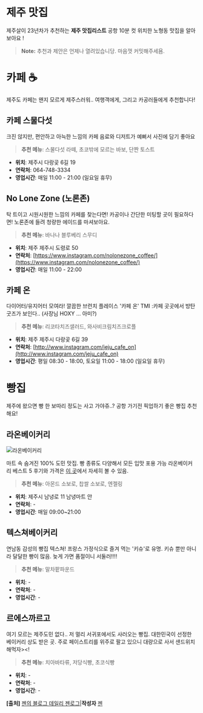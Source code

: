 # 제주 맛집

제주살이 23년차가 추천하는 **제주 맛집리스트**
공항 10분 컷 위치한  노형동 맛집을 알아보아요 !


> **Note:**  추천과 제안은 언제나 열려있습니당. 마음껏 커밋해주세욤.


# 카페 ☕️

제주도 카페는 왠지 모르게 제주스러워.. 
여행객에게, 그리고 카공러들에게 추천합니다!

## 카페 스물다섯

크진 않지만, 편안하고 아늑한 느낌의 카페
음료와 디저트가 예뻐서 사진에 담기 좋아요 

> **추천 메뉴**: 스물다섯 라떼, 초코밖에 모르는 바보, 단짠 토스트 

- **위치**: 제주시 다랑곶 6길 19
- **연락처**: 064-748-3334
- **영업시간**: 매일 11:00 - 21:00 (일요일 휴무)

## No Lone Zone (노론존)

탁 트이고 시원시원한 느낌의 카페를 찾는다면!
카공이나 간단한 미팅할 곳이 필요하다면!
노론존에 들려 청량한 에이드를 마셔보아요.

> **추천 메뉴**: 바나나 블루베리 스무디

- **위치**: 제주 제주시 도령로 50
- **연락처**: [https://www.instagram.com/nolonezone_coffee/](https://www.instagram.com/nolonezone_coffee/)
- **영업시간**: 매일  11:00 - 22:00

## 카페 온 

다이어터/유지어터 모여라!
깔끔한 브런치 플레이스 '카페 온'
TMI :카페 곳곳에서 방탄 굿즈가 보인다..
(사장님 HOXY ... 아미?)

> **추천 메뉴**: 리코타치즈샐러드, 와사비크림치즈크로플

- **위치**: 제주 제주시 다랑곶 6길 39
- **연락처**: [http://www.instagram.com/jeju_cafe_on](http://www.instagram.com/jeju_cafe_on)
- **영업시간**: 평일 08:30 - 18:00, 토요일 11:00 - 18:00 (일요일 휴무)


# 빵집

제주에 왔으면 빵 한 보따리 정도는 사고 가야쥬..?
공항 가기전 픽업하기 좋은 빵집 추천해요!

## 라온베이커리

![라온베이커리](https://blog.naver.com/PostView.nhn?blogId=jjenesaisquoi&logNo=222049187691&parentCategoryNo=&categoryNo=40&viewDate=&isShowPopularPosts=true&from=search#)

마트 속 숨겨진 100% 도민 맛집.
빵 종류도 다양해서 모든 입맛 포용 가능
라온베이커리 베스트 5 후기와 가격은
[이 곳](https://blog.naver.com/jjenesaisquoi/222006446631)에서 자세히 볼 수 있음.

> **추천 메뉴**: 아몬드 소보로, 찹쌀 소보로, 엔젤링

- **위치**: 제주시 남녕로 11 남녕마트 안
- **연락처**:  -
- **영업시간**: 매일 09:00~21:00



## 텍스쳐베이커리

연남동 감성의 빵집 텍스쳐!
프랑스 가정식으로 즐겨 먹는 '키슈'로 유명.
키슈 뿐만 아니라 달달한 빵이 많음.
늦게 가면 품절이니 서둘러!!!!

> **추천 메뉴**:  말차팥파운드

- **위치**: -
- **연락처**:  -
- **영업시간**: -


## 르에스까르고

여기 모르는 제주도민 없다..
저 멀리 서귀포에서도 사러오는 빵집.
대한민국이 선정한 베이커리 상도 받은 곳.
주로 페이스트리를 위주로 팔고 있으니
대량으로 사서 샌드위치 해먹자><!

> **추천 메뉴**:  치아바타류, 저당식빵, 초코식빵 

- **위치**: -
- **연락처**:  -
- **영업시간**: -


**[출처]** [젠의 블로그 데일리 젠로그](https://blog.naver.com/jjenesaisquoi/222049187691)|**작성자** [젠](https://blog.naver.com/jjenesaisquoi)
